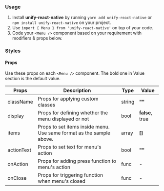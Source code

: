 ### Usage

1. Install **unify-react-native** by running `yarn add unify-react-native` or `npm install unify-react-native` on your project.
2. Use `import { Menu } from 'unify-react-native'` on top of your code.
3. Code your `<Menu />` component based on your requirement with modifiers & props below.



### Styles

#### Props

Use these props on each `<Menu />` component. The bold one in Value section is the default value.

| Props            | Description                         | Type            | Value
|---------------------|----------------------------------|-----------------|---------------------|
| className   | Props for applying custom classes   | string            | **""**
| display   | Props for defining whether the menu displayed or not   | bool            | **false**, true
| items   | Props to set items inside menu. Use same format as the sample above.   | array            | **[]**
| actionText   | Props to set text for menu's action   | bool            | **""**
| onAction   | Props for adding press function to menu's action   | func            | -
| onClose   | Props for triggering function when menu's closed   | func            | -
